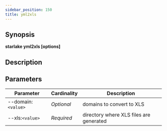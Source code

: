 ```yaml
---
sidebar_position: 150
title: yml2xls
---
```



## Synopsis

**starlake yml2xls [options]**

## Description


## Parameters

Parameter|Cardinality|Description
---|---|---
--domain:`<value>`|*Optional*|domains to convert to XLS
--xls:`<value>`|*Required*|directory where XLS files are generated

